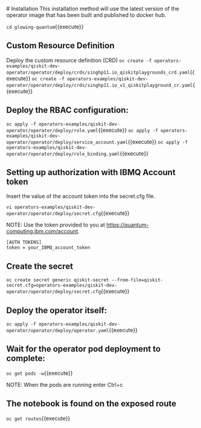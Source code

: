 <br>
# Installation
This installation method will use the latest version of the operator image that has been built and published to docker hub.

``cd glowing-quantum``{{execute}}

## Custom Resource Definition
Deploy the custom resource definition (CRD)
``oc create -f operators-examples/qiskit-dev-operator/operator/deploy/crds/singhp11.io_qiskitplaygrounds_crd.yaml``{{execute}}
``oc create -f operators-examples/qiskit-dev-operator/operator/deploy/crds/singhp11.io_v1_qiskitplayground_cr.yaml``{{execute}}

## Deploy the RBAC configuration:
``oc apply -f operators-examples/qiskit-dev-operator/operator/deploy/role.yaml``{{execute}}
``oc apply -f operators-examples/qiskit-dev-operator/operator/deploy/service_account.yaml``{{execute}}
``oc apply -f operators-examples/qiskit-dev-operator/operator/deploy/role_binding.yaml``{{execute}}

## Setting up authorization with IBMQ Account token
 
Insert the value of the account token into the secret.cfg file.

``vi operators-examples/qiskit-dev-operator/operator/deploy/secret.cfg``{{execute}}

NOTE: Use the token provided to you at https://quantum-computing.ibm.com/account.

```
[AUTH TOKENS]
token = your_IBMQ_account_token
```

## Create the secret
``oc create secret generic qiskit-secret --from-file=qiskit-secret.cfg=operators-examples/qiskit-dev-operator/operator/deploy/secret.cfg``{{execute}}


## Deploy the operator itself:

``oc apply -f operators-examples/qiskit-dev-operator/operator/deploy/operator.yaml``{{execute}}

## Wait for the operator pod deployment to complete:

``oc get pods -w``{{execute}}

NOTE: When the pods are running enter Ctrl+c

## The notebook is found on the exposed route
``oc get routes``{{execute}}
